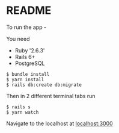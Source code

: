 # README

To run the app -

You need

- Ruby '2.6.3'
- Rails 6+
- PostgreSQL

```
$ bundle install
$ yarn install
$ rails db:create db:migrate
```

Then in 2 different terminal tabs run

```
$ rails s
$ yarn watch
```

Navigate to the localhost at [localhost:3000](http://localhost:3000)
